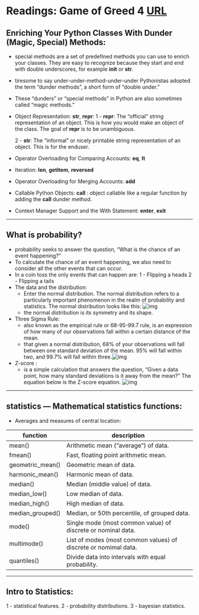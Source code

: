 # Readings: Game of Greed 4 [URL](https://github.com/MohamadSheikhAlshabab/401-reading-note/blob/master/Read09.md)

## Enriching Your Python Classes With Dunder (Magic, Special) Methods:

 -  special methods are a set of predefined methods you can use to enrich your classes. They are easy to recognize because they start and end with double underscores, for example __init__ or __str__.
 - tiresome to say under-under-method-under-under Pythonistas adopted the term “dunder methods”, a short form of “double under.”
 - These “dunders” or “special methods” in Python are also sometimes called “magic methods.”
 - Object Representation: __str__, __repr__:
   1 -  __repr__: The “official” string representation of an object. This is how you would make an object of the class. The goal of __repr__ is to be unambiguous.

   2 - __str__: The “informal” or nicely printable string representation of an object. This is for the enduser.
   
 - Operator Overloading for Comparing Accounts: __eq__, __lt__
 - Iteration: __len__, __getitem__, __reversed__
 - Operator Overloading for Merging Accounts: __add__
 - Callable Python Objects: __call__ : object callable like a regular function by adding the __call__ dunder method. 
 - Context Manager Support and the With Statement: __enter__, __exit__
 
 
 -----
 
 ## What is probability?
  - probability seeks to answer the question, “What is the chance of an event happening?” 
  - To calculate the chance of an event happening, we also need to consider all the other events that can occur. 
  - In a coin toss the only events that can happen are:
     1 -  Flipping a heads
     2 - Flipping a tails
  -  The data and the distribution:
     - Enter the normal distribution. The normal distribution refers to a particularly important phenomenon in the realm of probability and statistics. The normal distribution looks like this:   ![img](https://i.imgur.com/3vDS2Au.png)
     - the normal distribution is its symmetry and its shape.
  - Three Sigma Rule:
    -  also known as the empirical rule or 68-95-99.7 rule, is an expression of how many of our observations fall within a certain distance of the mean.
    -  that given a normal distribution, 68% of your observations will fall between one standard deviation of the mean. 95% will fall within two, and 99.7% will fall within three.![img](https://i.imgur.com/Mt3RyE0.png)
 - Z-score :
   - is a simple calculation that answers the question, “Given a data point, how many standard deviations is it away from the mean?” The equation below is the Z-score equation. ![img](https://i.imgur.com/3TuDF4G.jpg)
   
-----------
## statistics — Mathematical statistics functions:
 - Averages and measures of central location:
 
|     function    |                     description                                | 
| --------------- | -------------------------------------------------------------  |
| mean()          | Arithmetic mean (“average”) of data.                           |
| fmean()         | Fast, floating point arithmetic mean.                          |
| geometric_mean()| Geometric mean of data.                                        |
| harmonic_mean() | Harmonic mean of data.                                         |
| median()        | Median (middle value) of data.                                 |
| median_low()    | Low median of data.                                            |
| median_high()   | High median of data.                                           |
| median_grouped()| Median, or 50th percentile, of grouped data.                   |
| mode()          | Single mode (most common value) of discrete or nominal data.   |
| multimode()     | List of modes (most common values) of discrete or nomimal data.|
| quantiles()     | Divide data into intervals with equal probability.             |

-----------
## Intro to Statistics:
 1 - statistical features.
 2 - probability distributions.
 3 - bayesian statistics.
 






